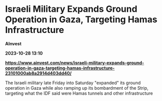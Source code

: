 # Israeli Military Expands Ground Operation in Gaza, Targeting Hamas Infrastructure
**AInvest**

**2023-10-28 13:10**

**https://www.ainvest.com/news/israeli-military-expands-ground-operation-in-gaza-targeting-hamas-infrastructure-23101000ab8a2914d403dd40/**

The Israeli military late Friday into Saturday "expanded" its ground operation in Gaza while also ramping up its bombardment of the Strip, targeting what the IDF said were Hamas tunnels and other infrastructure